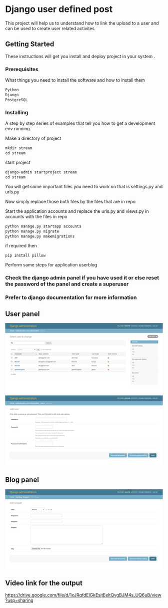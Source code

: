 # Django user defined post

This project will help us to understand how to link the upload to a user and can be used to create user related activites

## Getting Started

These instructions will get you install and deploy project in your system .

### Prerequisites

What things you need to install the software and how to install them

```
Python
Django
PostgreSQL
```

### Installing

A step by step series of examples that tell you how to get a development env running

Make a directory of project
```
mkdir stream
cd stream
```
start project
```
django-admin startproject stream
cd stream
```
You will get some important files you need to work on that is settings.py and urls.py

Now simply replace those both files by the files that are in repo

Start the application accounts and replace the urls.py and views.py in accounts with the files in repo
```
python manage.py startapp accounts
python manage.py migrate
python manage.py makemigrations

```

if required then
```
pip install pillow
```

Perform same steps for application userblog


### Check the django admin panel if you have used it or else reset the password of the panel and create a superuser

### Prefer to django documentation for more information

## User panel
![](screencapture-127-0-0-1-8000-admin-auth-user-2020-01-12-14_05_56.png)
![](screencapture-127-0-0-1-8000-admin-auth-user-add-2020-01-12-14_06_26.png)
## Blog panel
![](screencapture-127-0-0-1-8000-admin-userblog-snippet-add-2020-01-12-12_41_03.png)

## Video link for the  output
https://drive.google.com/file/d/1xJRqfdElGkEsjtEeltQvgBJM4s_UQ6uB/view?usp=sharing
